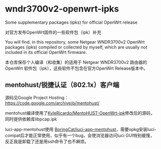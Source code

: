 # wndr3700v2-openwrt-ipks
Some supplementary packages (ipks) for official OpenWrt release

对官方发布OpenWrt固件的一些软件包（ipk）补充

You will find, in this repository, some Netgear WNDR3700v2 OpenWrt packages (ipks) compiled or collected by myself, which are usually not included in its official OpenWrt firmware.

本仓库保存个人编译（和收集）的适用于 Netgear WNDR3700v2 路由器的 OpenWrt 软件包（ipk），这些软件不包含在官方OpenWrt Release版本中。

## mentohust/锐捷认证（802.1x）客户端
源码见Google Project Hosting：https://code.google.com/archive/p/mentohust/

mentohust编译使用了[KyleRicardo/MentoHUST-OpenWrt-ipk](https://github.com/KyleRicardo/MentoHUST-OpenWrt-ipk)修改后的源码，同时提供依赖库libpcap.ipk

luci-app-mentohust使用 [BoringCat/luci-app-mentohust](https://github.com/BoringCat/luci-app-mentohust)，需要opkg安装luci-compat后才能正常使用，似乎有一个bug，会使浏览器访问luci GUI特别缓慢，反正我是卸载了还是用ssh命令了也不麻烦。
